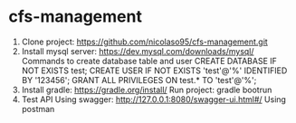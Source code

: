 # cfs-management
1. Clone project: https://github.com/nicolaso95/cfs-management.git
2. Install mysql server: https://dev.mysql.com/downloads/mysql/
Commands to create database table and user
CREATE DATABASE IF NOT EXISTS test;
CREATE USER IF NOT EXISTS 'test'@'%' IDENTIFIED BY '123456';
GRANT ALL PRIVILEGES ON test.* TO 'test'@'%';
3. Install gradle: https://gradle.org/install/
Run project: gradle bootrun
4. Test API
Using swagger: http://127.0.0.1:8080/swagger-ui.html#/
Using postman

